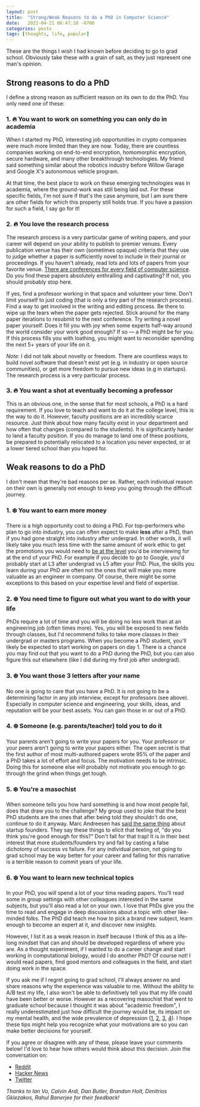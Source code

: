 ```yaml
---
layout: post
title:  "Strong/Weak Reasons to do a PhD in Computer Science"
date:   2021-04-21 06:47:18 -0700
categories: posts 
tags: [thoughts, life, popular]
---
```


These are the things I wish I had known before deciding to go to grad school. Obviously take these with a grain of salt, as they just represent one man's opinion.

## Strong reasons to do a PhD

I define a strong reason as sufficient reason on its own to do the PhD. You only need one of these:

### 1. 🔥 You want to work on something you can only do in academia

When I started my PhD, interesting job opportunities in crypto companies were much more limited than they are now. Today, there are countless companies working on end-to-end encryption, homomorphic encryption, secure hardware, and many other breakthrough technologies. My friend said something similar about the robotics industry before Willow Garage and Google X's autonomous vehicle program. 

At that time, the best place to work on these emerging technologies was in academia, where the ground-work was still being laid out. For these specific fields, I'm not sure if that's the case anymore, but I am sure there are other fields for which this property still holds true. If you have a passion for such a field, I say go for it!

### 2. 🔥 You love the research process

The research process is a very particular game of writing papers, and your career will depend on your ability to publish to premier venues. Every publication venue has their own (sometimes opaque) criteria that they use to judge whether a paper is sufficiently novel to include in their journal or proceedings. If you haven't already, read lots and lots of papers from your favorite venue. [There are conferences for every field of computer science](https://www.cs.cornell.edu/andru/csconf.html). Do you find these papers absolutely enthralling and captivating? If not, you should probably stop here. 

If yes, find a professor working in that space and volunteer your time. Don't limit yourself to just coding (that is only a tiny part of the research process). Find a way to get involved in the writing and editing process. Be there to wipe up the tears when the paper gets rejected. Stick around for the many paper iterations to resubmit to the next conference. Try writing a novel paper yourself. Does it fill you with joy when some experts half-way around the world consider your work good enough? If so — a PhD might be for you. If this process fills you with loathing, you might want to reconsider spending the next 5+ years of your life on it.

*Note*: I did not talk about novelty or freedom. There are countless ways to build novel software that doesn't exist yet (e.g. in industry or open source communities), or get more freedom to pursue new ideas (e.g in startups). The research process is a very particular process.

### 3. 🔥 You want a shot at eventually becoming a professor

This is an obvious one, in the sense that for most schools, a PhD is a hard requirement. If you love to teach and want to do it at the college level, this is the way to do it. However, faculty positions are an incredibly scarce resource. Just think about how many faculty exist in your department and how often that changes (compared to the students). It is significantly harder to land a faculty position. If you do manage to land one of these positions, be prepared to potentially relocated to a location you never expected, or at a lower tiered school than you hoped for.

## Weak reasons to do a PhD

I don't mean that they're bad reasons per se. Rather, each individual reason on their own is generally not enough to keep you going through the difficult journey.

### 1. ❄️ You want to earn more money

There is a high opportunity cost to doing a PhD. For top-performers who plan to go into industry, you can often expect to make **less** after a PhD, than if you had gone straight into industry after undergrad. In other words, it will likely take you much less time with the same amount of work ethic to get the promotions you would need to [be at the level](https://www.levels.fyi/) you'd be interviewing for at the end of your PhD. For example if you decide to go to Google, you'd probably start at L3 after undergrad vs L5 after your PhD. Plus, the skills you learn during your PhD are often not the ones that will make you more valuable as an engineer in company. Of course, there might be some exceptions to this based on your expertise level and field of expertise.

### 2. ❄️ You need time to figure out what you want to do with your life

PhDs require a lot of time and you will be doing no less work than at an engineering job (often times more). Yes, you will be exposed to new fields through classes, but I'd recommend folks to take more classes in their undergrad or masters programs. When you become a PhD student, you'll likely be expected to start working on papers on day 1. There is a chance you may find out that you want to do a PhD during the PhD, but you can also figure this out elsewhere (like I did during my first job after undergrad).

### 3. ❄️ You want those 3 letters after your name

No one is going to care that you have a PhD. It is not going to be a determining factor in any job interview, except for professors (see above). Especially in computer science and engineering, your skills, ideas, and reputation will be your best assets. You can gain those in or out of a PhD.

### 4. ❄️ Someone (e.g. parents/teacher) told you to do it

Your parents aren't going to write your papers for you. Your professor or your peers aren't going to write your papers either. The open secret is that the first author of most multi-authored papers wrote 95% of the paper and a PhD takes a lot of effort and focus. The motivation needs to be intrinsic. Doing this for someone else will probably not motivate you enough to go through the grind when things get tough.

### 5. ❄️ You're a masochist

When someone tells you how hard something is and how most people fail, does that draw you to the challenge? My group used to joke that the best PhD students are the ones that after being told they shouldn't do one, continue to do it anyway. Marc Andreesen has [said the same thing](https://a16z.com/2019/12/16/starting-greatness-0-to-1-mosaic-netscape-marc-andreessen/) about startup founders. They say these things to elicit that feeling of, "do you think you're good enough for this?" Don't fall for that trap! It is in their best interest that more students/founders try and fail by casting a false dichotomy of success vs failure. For any individual person, not going to grad school may be way better for your career and falling for this narrative is a terrible reason to commit years of your life.

### 6. ❄️ You want to learn new technical topics

In your PhD, you will spend a lot of your time reading papers. You'll read some in group settings with other colleagues interested in the same subjects, but you'll also read a lot on your own. I love that PhDs give you the time to read and engage in deep discussions about a topic with other like-minded folks. The PhD did teach me how to pick a brand new subject, learn enough to become an expert at it, and discover new insights. 

However, I list it as a weak reason in itself because I think of this as a life-long mindset that can and should be developed regardless of where you are. As a thought experiment, if I wanted to do a career change and start working in computational biology, would I do another PhD? Of course not! I would read papers, find good mentors and colleagues in the field, and start doing work in the space.

If you ask me if I regret going to grad school, I'll always answer no and share reasons why the experience was valuable to me. Without the ability to A/B test my life, I also won't be able to definitively tell you that my life could have been better or worse. However as a recovering masochist that went to graduate school because I thought it was about "academic freedom", I really underestimated just how difficult the journey would be, its impact on my mental health, and the wide prevalence of depression ([1](https://blogs.scientificamerican.com/observations/the-emotional-toll-of-graduate-school/), [2](https://www.nature.com/articles/d41586-020-02439-6), [3](https://academicladder.com/depression-in-grad-school-and-beyond), [4](https://www.sciencemag.org/careers/2018/11/grad-school-depression-almost-took-me-end-road-i-found-new-start)). I hope these tips might help you recognize what your motivations are so you can make better decisions for yourself.

If you agree or disagree with any of these, please leave your comments below! I'd love to hear how others would think about this decision. Join the conversation on:
- [Reddit](https://www.reddit.com/r/csMajors/comments/mvnjju/strongweak_reasons_to_do_a_phd_in_computer_science/)
- [Hacker News](https://news.ycombinator.com/item?id=26892650)
- [Twitter](https://twitter.com/RaymondCheng00/status/1384955820400594951)

_Thanks to Ian Vo, Calvin Ardi, Dan Butler, Brandon Holt, Dimitrios Gklezakos, Rahul Banerjee for their feedback!_
